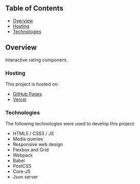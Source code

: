 ## Table of Contents

- [Overview](#overview)
- [Hosting](#hosting)
- [Technologies](#technologies)

## Overview

Interactive rating component.

### Hosting

This project is hosted on:
- [GitHub Pages](https://private-lazy-val.github.io/rate-me/)
- [Vercel](https://rate-me-5.vercel.app/)



### Technologies

The following technologies were used to develop this project:

- HTML5 / CSS3 / JS
- Media queries
- Responsive web design
- Flexbox and Grid
- Webpack
- Babel
- PostCSS
- Core-JS
- Json server
